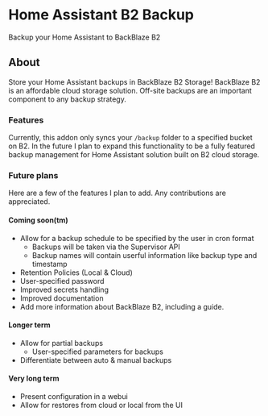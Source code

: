 # Home Assistant B2 Backup

Backup your Home Assistant to BackBlaze B2

## About

Store your Home Assistant backups in BackBlaze B2 Storage! BackBlaze B2 is an
affordable cloud storage solution. Off-site backups are an important component
to any backup strategy.

### Features

Currently, this addon only syncs your `/backup` folder to a specified bucket on
B2. In the future I plan to expand this functionality to be a fully featured
backup management for Home Assistant solution built on B2 cloud storage.

### Future plans

Here are a few of the features I plan to add. Any contributions are appreciated.

#### Coming soon(tm)

- Allow for a backup schedule to be specified by the user in cron format
  - Backups will be taken via the Supervisor API
  - Backup names will contain userful information like backup type and timestamp
- Retention Policies (Local & Cloud)
- User-specified password
- Improved secrets handling
- Improved documentation
- Add more information about BackBlaze B2, including a guide.

#### Longer term

- Allow for partial backups
  - User-specified parameters for backups
- Differentiate between auto & manual backups

#### Very long term

- Present configuration in a webui
- Allow for restores from cloud or local from the UI